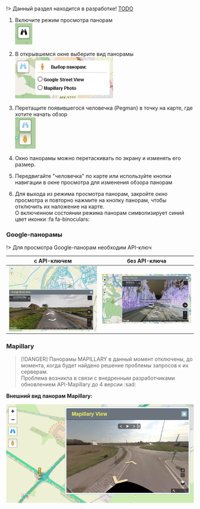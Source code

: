 <!-- markdownlint-disable-next-line first-line-heading -->
!> Данный раздел находится в разработке! [ТОDO](../todo.md)

1. Включите режим просмотра панорам  
   ![pano button](../_media/pano/pano-btn.jpg)

1. В открывшемся окне выберите вид панорамы  
   ![pano choice](../_media/pano/pano-choice.jpg)

1. Перетащите появившегося человечка (Pegman) в точку на карте, где хотите начать обзор  
   ![pano choice](../_media/pano/pano-pegman.jpg)

1. Окно панорамы можно перетаскивать по экрану и изменять его размер.

1. Передвигайте "человечка" по карте или используйте кнопки навигации в окне просмотра для изменения обзора панорам

1. Для выхода из режима просмотра панорам, закройте окно просмотра и повторно нажмите на кнопку панорам, чтобы отключить их наложение на карте.  
   О включенном состоянии режима панорам символизирует синий цвет иконки :fa fa-binoculars:

### Google-панорамы

!> Для просмотра Google-панорам необходим API-ключ

|c API-ключем|без API-ключа
|:---:|:---:|
|![Image200](../_media/pano/google-street.png)|![Image200](../_media/pano/pano-modal.jpg)


### Mapillary

>[!DANGER]
>Панорамы MAPILLARY в данный момент отключены, до момента, когда будет найдено решение проблемы запросов к их серверам.  
>Проблема возникла в связи с внедренным разработчиками обновлением API-Mapillary до 4 версии :sad:

**Внешний вид панорам Mapillary:**  

![Image400](../_media/pano/mappi.png)
